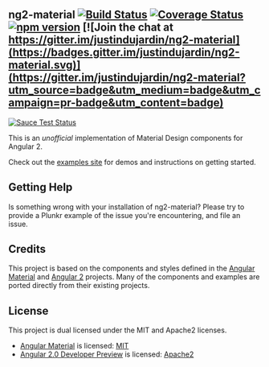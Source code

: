 ng2-material [![Build Status](https://travis-ci.org/justindujardin/ng2-material.svg?branch=master)](https://travis-ci.org/justindujardin/ng2-material) [![Coverage Status](https://coveralls.io/repos/justindujardin/ng2-material/badge.svg?branch=master&service=github)](https://coveralls.io/github/justindujardin/ng2-material?branch=master) [![npm version](https://badge.fury.io/js/ng2-material.svg)](http://badge.fury.io/js/ng2-material) [![Join the chat at https://gitter.im/justindujardin/ng2-material](https://badges.gitter.im/justindujardin/ng2-material.svg)](https://gitter.im/justindujardin/ng2-material?utm_source=badge&utm_medium=badge&utm_campaign=pr-badge&utm_content=badge)
---
[![Sauce Test Status](https://saucelabs.com/browser-matrix/ng2material.svg)](https://saucelabs.com/u/ng2material)

This is an *unofficial* implementation of Material Design components for Angular 2.

Check out the [examples site](https://justindujardin.github.io/ng2-material/) for demos and instructions on getting started.

## Getting Help

Is something wrong with your installation of ng2-material? Please try to provide a Plunkr example of the issue you're 
encountering, and file an issue.

## Credits 

This project is based on the components and styles defined in the 
[Angular Material](https://github.com/angular/material) and [Angular 2](https://github.com/angular/angular) projects. 
Many of the components and examples are ported directly from their existing projects.

## License 

This project is dual licensed under the MIT and Apache2 licenses.

- [Angular Material](https://github.com/angular/material) is licensed: [MIT](https://github.com/angular/material/blob/master/LICENSE)
- [Angular 2.0 Developer Preview](https://github.com/angular/angular) is licensed: [Apache2](https://github.com/angular/angular/blob/master/LICENSE)
